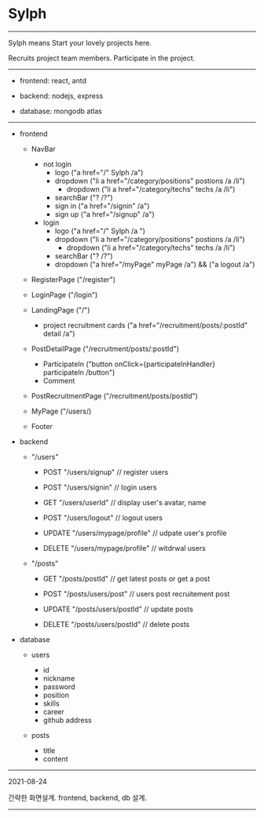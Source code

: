 # Sylph


***


Sylph means Start your lovely projects here.




Recruits project team members. Participate in the project.


***


- frontend: react, antd


- backend: nodejs, express


- database: mongodb atlas


***


- frontend

    - NavBar
        - not login
            - logo ("a href="/" Sylph /a")
            - dropdown ("li a href="/category/positions" postions /a /li")
                - dropdown ("li a href="/category/techs" techs /a /li")
            - searchBar ("? /?")
            - sign in ("a href="/signin" /a")
            - sign up ("a href="/signup" /a")
        - login
            - logo ("a href="/" Sylph /a ")
            - dropdown ("li a href="/category/positions" postions /a /li")
                - dropdown ("li a href="/category/techs" techs /a /li")
            - searchBar ("? /?")
            - dropdown ("a href="/myPage" myPage /a") && ("a logout /a")

    - RegisterPage ("/register")


    - LoginPage ("/login")


    - LandingPage ("/")
        - project recruitment cards ("a href="/recruitment/posts/:postId" detail /a")


    - PostDetailPage ("/recruitment/posts/:postId")
        - ParticipateIn ("button onClick={participateInHandler} participateIn /button")
        - Comment


    - PostRecruitmentPage ("/recruitment/posts/postId")


    - MyPage ("/users/)


    - Footer




- backend


    - "/users"


        - POST "/users/signup" // register users


        - POST "/users/signin" // login users


        - GET "/users/userId" // display user's avatar, name


        - POST "/users/logout" // logout users


        - UPDATE "/users/mypage/profile" // udpate user's profile


        - DELETE "/users/mypage/profile" // witdrwal users


    - "/posts"


        - GET "/posts/postId" // get latest posts or get a post


        - POST "/posts/users/post" // users post recruitement post


        - UPDATE "/posts/users/postId" // update posts


        - DELETE "/posts/users/postId" // delete posts


- database


    - users
        - id
        - nickname
        - password
        - position
        - skills
        - career
        - github address


    - posts
        - title
        - content




***

2021-08-24




간략한 화면설계. frontend, backend, db 설계.



***